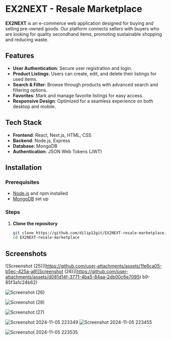 # EX2NEXT - Resale Marketplace

**EX2NEXT** is an e-commerce web application designed for buying and selling pre-owned goods. Our platform connects sellers with buyers who are looking for quality secondhand items, promoting sustainable shopping and reducing waste.


## Features

- **User Authentication**: Secure user registration and login.
- **Product Listings**: Users can create, edit, and delete their listings for used items.
- **Search & Filter**: Browse through products with advanced search and filtering options.
- **Favorites**: Mark and manage favorite listings for easy access.
- **Responsive Design**: Optimized for a seamless experience on both desktop and mobile.

## Tech Stack

- **Frontend**: React, Next.js, HTML, CSS
- **Backend**: Node.js, Express
- **Database**: MongoDB
- **Authentication**: JSON Web Tokens (JWT)


## Installation

### Prerequisites

- [Node.js](https://nodejs.org/) and npm installed
- [MongoDB](https://www.mongodb.com/) set up

### Steps

1. **Clone the repository**
   ```bash
   git clone https://github.com/dilip12git/EX2NEXT-resale-marketplace.git
   cd EX2NEXT-resale-marketplace
## Screenshots
![Screenshot (25)](https://github.com/user-attachments/assets/1fe6ca05-b5ec-425a-a8![Screenshot (26)](https://github.com/user-attachments/assets/d081d14f-3771-4ba5-84aa-2db00c6e7095)
b9-85f3a1c24b62)


![Screenshot (26)](https://github.com/user-attachments/assets/56d11dfd-b395-4895-9cc7-f7f896e4f2b3)


![Screenshot (28)](https://github.com/user-attachments/assets/425bc67a-9b45-4c33-8245-8b329c14dcae)

![Screenshot (27)](https://github.com/user-attachments/assets/77666340-64b3-4ca1-8a1b-6034590308eb)


![Screenshot 2024-11-05 223349](https://github.com/user-attachments/assets/da258005-3795-4b37-89b2-0eadbd1edf04)
![Screenshot 2024-11-05 223455](https://github.com/user-attachments/assets/54fa6667-8948-4fbf-a4a3-a03ea4a5a53f)

![Screenshot 2024-11-05 223535](https://github.com/user-attachments/assets/a2bfec7f-cdde-4a5e-b5a8-55b582431134)


